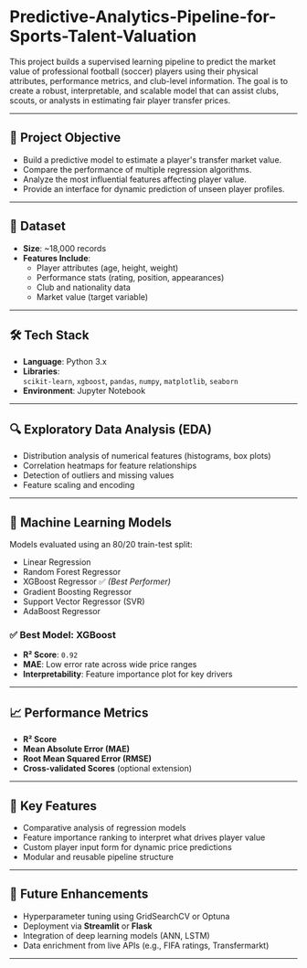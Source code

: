 # Predictive-Analytics-Pipeline-for-Sports-Talent-Valuation

This project builds a supervised learning pipeline to predict the market value of professional football (soccer) players using their physical attributes, performance metrics, and club-level information. The goal is to create a robust, interpretable, and scalable model that can assist clubs, scouts, or analysts in estimating fair player transfer prices.

---

## 📌 Project Objective

- Build a predictive model to estimate a player's transfer market value.
- Compare the performance of multiple regression algorithms.
- Analyze the most influential features affecting player value.
- Provide an interface for dynamic prediction of unseen player profiles.

---

## 📁 Dataset

- **Size**: ~18,000 records
- **Features Include**:
  - Player attributes (age, height, weight)
  - Performance stats (rating, position, appearances)
  - Club and nationality data
  - Market value (target variable)

---

## 🛠️ Tech Stack

- **Language**: Python 3.x
- **Libraries**:  
  `scikit-learn`, `xgboost`, `pandas`, `numpy`, `matplotlib`, `seaborn`
- **Environment**: Jupyter Notebook

---

## 🔍 Exploratory Data Analysis (EDA)

- Distribution analysis of numerical features (histograms, box plots)
- Correlation heatmaps for feature relationships
- Detection of outliers and missing values
- Feature scaling and encoding

---

## 🤖 Machine Learning Models

Models evaluated using an 80/20 train-test split:
- Linear Regression
- Random Forest Regressor
- XGBoost Regressor ✅ *(Best Performer)*
- Gradient Boosting Regressor
- Support Vector Regressor (SVR)
- AdaBoost Regressor

### ✅ Best Model: **XGBoost**
- **R² Score**: `0.92`
- **MAE**: Low error rate across wide price ranges
- **Interpretability**: Feature importance plot for key drivers

---

## 📈 Performance Metrics

- **R² Score**
- **Mean Absolute Error (MAE)**
- **Root Mean Squared Error (RMSE)**
- **Cross-validated Scores** (optional extension)

---

## 🎯 Key Features

- Comparative analysis of regression models
- Feature importance ranking to interpret what drives player value
- Custom player input form for dynamic price predictions
- Modular and reusable pipeline structure

---

## 🚀 Future Enhancements

- Hyperparameter tuning using GridSearchCV or Optuna
- Deployment via **Streamlit** or **Flask**
- Integration of deep learning models (ANN, LSTM)
- Data enrichment from live APIs (e.g., FIFA ratings, Transfermarkt)

---
